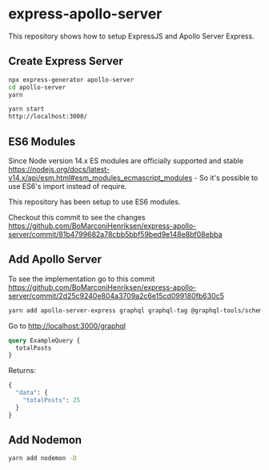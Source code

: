 # express-apollo-server

This repository shows how to setup ExpressJS and Apollo Server Express.

## Create Express Server

```bash
npx express-generator apollo-server
cd apollo-server
yarn

yarn start
http://localhost:3000/
``` 

## ES6 Modules

Since Node version 14.x ES modules are officially supported and stable <https://nodejs.org/docs/latest-v14.x/api/esm.html#esm_modules_ecmascript_modules> - So it's possible to use ES6's import instead of require.

This repository has been setup to use ES6 modules.

Checkout this commit to see the changes <https://github.com/BoMarconiHenriksen/express-apollo-server/commit/81b4799682a78cbb5bbf59bed9e148e8bf08ebba>

## Add Apollo Server

To see the implementation go to this commit <https://github.com/BoMarconiHenriksen/express-apollo-server/commit/2d25c9240e804a3709a2c6e15cd099180fb630c5>

```bash
yarn add apollo-server-express graphql graphql-tag @graphql-tools/schema
```

Go to <http://localhost:3000/graphql>

```graphql
query ExampleQuery {
  totalPosts
}
```

Returns:

```graphql
{
  "data": {
    "totalPosts": 25
  }
}
```

## Add Nodemon

```bash
yarn add nodemon -D
```
